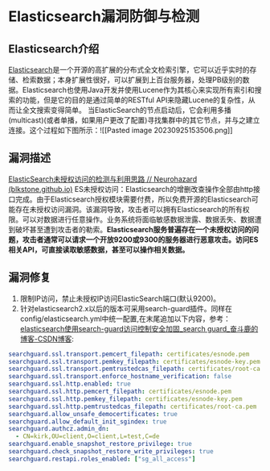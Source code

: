 # Elasticsearch漏洞防御与检测
## Elasticsearch介绍
[Elasticsearch](https://so.csdn.net/so/search?q=Elasticsearch&spm=1001.2101.3001.7020)是一个开源的高扩展的分布式全文检索引擎，它可以近乎实时的存储、检索数据；本身扩展性很好，可以扩展到上百台服务器，处理PB级别的数据。Elasticsearch也使用Java开发并使用Lucene作为其核心来实现所有索引和搜索的功能，但是它的目的是通过简单的RESTful API来隐藏Lucene的复杂性，从而让全文搜索变得简单。
当ElasticSearch的节点启动后，它会利用多播(multicast)(或者单播，如果用户更改了配置)寻找集群中的其它节点，并与之建立连接。这个过程如下图所示：![[Pasted image 20230925153506.png]]
## 漏洞描述
[ElasticSearch未授权访问的检测与利用思路 // Neurohazard (blkstone.github.io)](https://blkstone.github.io/2017/09/27/elasticsearch-unauthorized-access/)
ES未授权访问：Elasticsearch的增删改查操作全部由http接口完成。由于Elasticsearch授权模块需要付费，所以免费开源的Elasticsearch可能存在未授权访问漏洞。该漏洞导致，攻击者可以拥有Elasticsearch的所有权限。可以对数据进行任意操作。业务系统将面临敏感数据泄露、数据丢失、数据遭到破坏甚至遭到攻击者的勒索。**Elasticsearch服务普遍存在一个未授权访问的问题，攻击者通常可以请求一个开放9200或9300的服务器进行恶意攻击。访问ES相关API，可直接读取敏感数据，甚至可以操作相关数据。**
## 漏洞修复

1. 限制IP访问，禁止未授权IP访问ElasticSearch端口(默认9200)。
2. 针对elasticsearch2.x以后的版本可采用search-guard插件。同样在config/elasticsearch.yml中统一配置,在末尾追加以下内容，参考：[elasticsearch使用search-guard访问控制安全加固_search guard_奋斗鹿的博客-CSDN博客](https://blog.csdn.net/lu_wei_wei/article/details/100727090):
```yml
searchguard.ssl.transport.pemcert_filepath: certificates/esnode.pem
searchguard.ssl.transport.pemkey_filepath: certificates/esnode-key.pem
searchguard.ssl.transport.pemtrustedcas_filepath: certificates/root-ca.pem
searchguard.ssl.transport.enforce_hostname_verification: false
searchguard.ssl.http.enabled: true
searchguard.ssl.http.pemcert_filepath: certificates/esnode.pem
searchguard.ssl.http.pemkey_filepath: certificates/esnode-key.pem
searchguard.ssl.http.pemtrustedcas_filepath: certificates/root-ca.pem
searchguard.allow_unsafe_democertificates: true
searchguard.allow_default_init_sgindex: true
searchguard.authcz.admin_dn:
  - CN=kirk,OU=client,O=client,L=test,C=de
searchguard.enable_snapshot_restore_privilege: true
searchguard.check_snapshot_restore_write_privileges: true
searchguard.restapi.roles_enabled: ["sg_all_access"]
```
